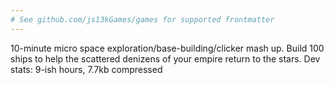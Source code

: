 ```yaml
---
# See github.com/js13kGames/games for supported frontmatter
---
```

10-minute micro space exploration/base-building/clicker mash up. Build 100 ships to help the scattered denizens of your empire return to the stars. Dev stats: 9-ish hours, 7.7kb compressed